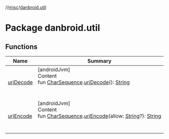 //[misc](../index.md)/[danbroid.util](index.md)



# Package danbroid.util  


## Functions  
  
|  Name|  Summary| 
|---|---|
| [uriDecode](uri-decode.md)| [androidJvm]  <br>Content  <br>fun [CharSequence](https://kotlinlang.org/api/latest/jvm/stdlib/kotlin/-char-sequence/index.html).[uriDecode](uri-decode.md)(): [String](https://kotlinlang.org/api/latest/jvm/stdlib/kotlin/-string/index.html)  <br><br><br>
| [uriEncode](uri-encode.md)| [androidJvm]  <br>Content  <br>fun [CharSequence](https://kotlinlang.org/api/latest/jvm/stdlib/kotlin/-char-sequence/index.html).[uriEncode](uri-encode.md)(allow: [String](https://kotlinlang.org/api/latest/jvm/stdlib/kotlin/-string/index.html)?): [String](https://kotlinlang.org/api/latest/jvm/stdlib/kotlin/-string/index.html)  <br><br><br>

